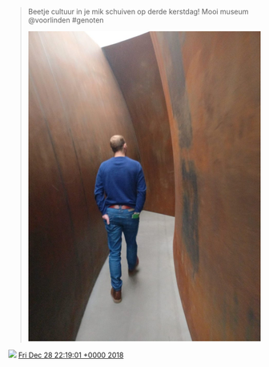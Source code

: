 > Beetje cultuur in je mik schuiven op derde kerstdag\! Mooi museum @voorlinden \#genoten 
> 
> ![](../../media/1078777367630409738-DviWSUYXcAUtcvZ.jpg)

<img src="../../media/tweet.ico" width="12" /> [Fri Dec 28 22:19:01 +0000 2018](https://twitter.com/DromerDenker/status/1078777367630409738)